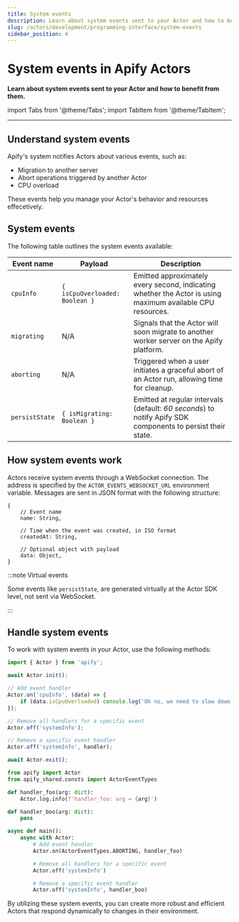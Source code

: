 ```yaml
---
title: System events
description: Learn about system events sent to your Actor and how to benefit from them.
slug: /actors/development/programming-interface/system-events
sidebar_position: 4
---
```


# System events in Apify Actors

**Learn about system events sent to your Actor and how to benefit from them.**

import Tabs from '@theme/Tabs';
import TabItem from '@theme/TabItem';

---

## Understand system events

Apify's system notifies Actors about various events, such as:

- Migration to another server
- Abort operations triggered by another Actor
- CPU overload

These events help you manage your Actor's behavior and resources effecetively.

## System events

The following table outlines the system events available:


| Event name     | Payload | Description |
| -------------- | ------- | ----------- |
| `cpuInfo`      | `{ isCpuOverloaded: Boolean }` | Emitted approximately every second, indicating whether the Actor is using maximum available CPU resources. |
| `migrating`    | N/A | Signals that the Actor will soon migrate to another worker server on the Apify platform. |
| `aborting`     | N/A | Triggered when a user initiates a graceful abort of an Actor run, allowing time for cleanup. |
| `persistState` | `{ isMigrating: Boolean }` | Emitted at regular intervals  (default: _60 seconds_) to notify Apify SDK components to persist their state. |

## How system events work

Actors receive system events through a WebSocket connection. The address is specified by the `ACTOR_EVENTS_WEBSOCKET_URL` environment variable. Messages are sent in JSON format with the following structure:

```json5
{
    // Event name
    name: String,

    // Time when the event was created, in ISO format
    createdAt: String,

    // Optional object with payload
    data: Object,
}
```

:::note Virtual events

Some events like `persistState`, are generated virtually at the Actor SDK level, not sent via WebSocket.

:::

## Handle system events

To work with system events in your Actor, use the following methods:

<Tabs groupId="main">
<TabItem value="JavaScript" label="JavaScript">

```js
import { Actor } from 'apify';

await Actor.init();

// Add event handler
Actor.on('cpuInfo', (data) => {
    if (data.isCpuOverloaded) console.log('Oh no, we need to slow down!');
});

// Remove all handlers for a specific event
Actor.off('systemInfo');

// Remove a specific event handler
Actor.off('systemInfo', handler);

await Actor.exit();
```

</TabItem>
<TabItem value="Python" label="Python">

```python
from apify import Actor
from apify_shared.consts import ActorEventTypes

def handler_foo(arg: dict):
    Actor.log.info(f'handler_foo: arg = {arg}')

def handler_boo(arg: dict):
    pass

async def main():
    async with Actor:
        # Add event handler
        Actor.on(ActorEventTypes.ABORTING, handler_foo)

        # Remove all handlers for a specific event
        Actor.off('systemInfo')

        # Remove a specific event handler
        Actor.off('systemInfo', handler_boo)

```

</TabItem>
</Tabs>

By utilizing these system events, you can create more robust and efficient Actors that respond dynamically to changes in their environment.
